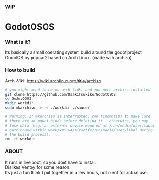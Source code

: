 ### WIP
  
# GodotOSOS
### What is it?
Its basically a small operating system build around the godot project GodotOS by popcar2 based on Arch Linux. (made with archiso)

### How to build
Arch Wiki: https://wiki.archlinux.org/title/archiso  
  
```bash
# you might need to be on arch (idk) and you need archiso installed
git clone https://github.com/OsakiTsukiko/GodotOSOS
cd GodotOSOS
mkdir workdir
sudo mkarchiso -v -w ./workdir ./sauce/

# Warning: If mkarchiso is interrupted, run findmnt(8) to make sure 
# there are no mount binds before deleting it - otherwise, you may 
# lose data (e.g. an external device mounted at /run/media/user/label 
# gets bound within work/x86_64/airootfs/run/media/user/label during 
# the build process).
rm -rf workdir
```
  
### ABOUT
It runs in live boot, so you dont have to install.  
Dislikes Ventoy for some reason.  
Its just a fun think I put together in a few hours, not ment for actual use.  